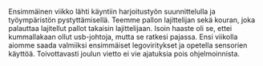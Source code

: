 Ensimmäinen viikko lähti käyntiin harjoitustyön suunnittelulla ja työympäristön pystyttämisellä. Teemme pallon lajittelijan sekä kouran, joka palauttaa lajitellut pallot takaisin lajittelijaan. 
Isoin haaste oli se, ettei kummallakaan ollut usb-johtoja, mutta se ratkesi pajassa. 
Ensi viikolla aiomme saada valmiiksi ensimmäiset legoviritykset ja opetella sensorien käyttöä. Toivottavasti joulun vietto ei vie ajatuksia pois ohjelmoinnista.
